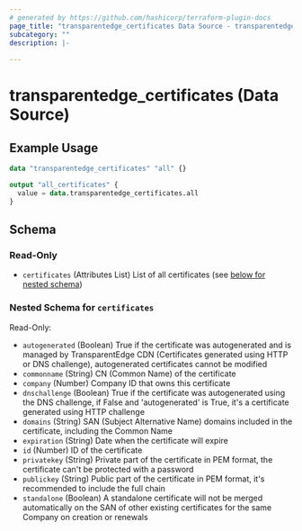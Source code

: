 ```yaml
---
# generated by https://github.com/hashicorp/terraform-plugin-docs
page_title: "transparentedge_certificates Data Source - transparentedge"
subcategory: ""
description: |-
  
---
```


# transparentedge_certificates (Data Source)



## Example Usage

```terraform
data "transparentedge_certificates" "all" {}

output "all_certificates" {
  value = data.transparentedge_certificates.all
}
```

<!-- schema generated by tfplugindocs -->
## Schema

### Read-Only

- `certificates` (Attributes List) List of all certificates (see [below for nested schema](#nestedatt--certificates))

<a id="nestedatt--certificates"></a>
### Nested Schema for `certificates`

Read-Only:

- `autogenerated` (Boolean) True if the certificate was autogenerated and is managed by TransparentEdge CDN (Certificates generated using HTTP or DNS challenge), autogenerated certificates cannot be modified
- `commonname` (String) CN (Common Name) of the certificate
- `company` (Number) Company ID that owns this certificate
- `dnschallenge` (Boolean) True if the certificate was autogenerated using the DNS challenge, if False and 'autogenerated' is True, it's a certificate generated using HTTP challenge
- `domains` (String) SAN (Subject Alternative Name) domains included in the certificate, including the Common Name
- `expiration` (String) Date when the certificate will expire
- `id` (Number) ID of the certificate
- `privatekey` (String) Private part of the certificate in PEM format, the certificate can't be protected with a password
- `publickey` (String) Public part of the certificate in PEM format, it's recommended to include the full chain
- `standalone` (Boolean) A standalone certificate will not be merged automatically on the SAN of other existing certificates for the same Company on creation or renewals


